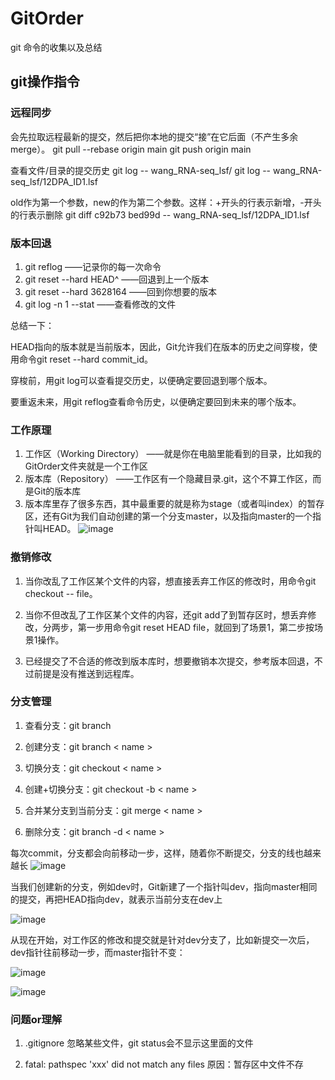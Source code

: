 # GitOrder
git 命令的收集以及总结

## git操作指令


### 远程同步
会先拉取远程最新的提交，然后把你本地的提交“接”在它后面（不产生多余 merge）。
git pull --rebase origin main
git push origin main

查看文件/目录的提交历史
git log -- wang_RNA-seq_lsf/
git log -- wang_RNA-seq_lsf/12DPA_ID1.lsf

old作为第一个参数，new的作为第二个参数。这样：+开头的行表示新增，-开头的行表示删除
git diff c92b73 bed99d -- wang_RNA-seq_lsf/12DPA_ID1.lsf


### 版本回退
 1. git reflog   ——记录你的每一次命令
 2. git reset --hard HEAD^    ——回退到上一个版本
 3. git reset --hard 3628164  ——回到你想要的版本
 4. git log -n 1 --stat       ——查看修改的文件

总结一下：

HEAD指向的版本就是当前版本，因此，Git允许我们在版本的历史之间穿梭，使用命令git reset --hard commit_id。

穿梭前，用git log可以查看提交历史，以便确定要回退到哪个版本。

要重返未来，用git reflog查看命令历史，以便确定要回到未来的哪个版本。

### 工作原理

 1. 工作区（Working Directory）   ——就是你在电脑里能看到的目录，比如我的GitOrder文件夹就是一个工作区
 2. 版本库（Repository）   ——工作区有一个隐藏目录.git，这个不算工作区，而是Git的版本库
 3. 版本库里存了很多东西，其中最重要的就是称为stage（或者叫index）的暂存区，还有Git为我们自动创建的第一个分支master，以及指向master的一个指针叫HEAD。
 ![image](https://github.com/fayou147/GitOrder/blob/master/image/0.jpg)


### 撤销修改

 1. 当你改乱了工作区某个文件的内容，想直接丢弃工作区的修改时，用命令git checkout -- file。

 2. 当你不但改乱了工作区某个文件的内容，还git add了到暂存区时，想丢弃修改，分两步，第一步用命令git reset HEAD file，就回到了场景1，第二步按场景1操作。

 3. 已经提交了不合适的修改到版本库时，想要撤销本次提交，参考版本回退，不过前提是没有推送到远程库。

### 分支管理

 1. 查看分支：git branch

 2. 创建分支：git branch < name >

 3. 切换分支：git checkout < name >

 4. 创建+切换分支：git checkout -b < name >

 5. 合并某分支到当前分支：git merge < name >

 6. 删除分支：git branch -d < name >

 每次commit，分支都会向前移动一步，这样，随着你不断提交，分支的线也越来越长
  ![image](https://github.com/fayou147/GitOrder/blob/master/image/QQ图片20160918173126.png)

 当我们创建新的分支，例如dev时，Git新建了一个指针叫dev，指向master相同的提交，再把HEAD指向dev，就表示当前分支在dev上 

  ![image](https://github.com/fayou147/GitOrder/blob/master/image/1.png)

 从现在开始，对工作区的修改和提交就是针对dev分支了，比如新提交一次后，dev指针往前移动一步，而master指针不变：

  ![image](https://github.com/fayou147/GitOrder/blob/master/image/2.png)




![image](https://github.com/fayou147/GitOrder/blob/master/image/Git-Cheat-Sheet-by-RebelLabs.png)






### 问题or理解

 1. .gitignore   忽略某些文件，git status会不显示这里面的文件



 2. fatal: pathspec 'xxx' did not match any files     原因：暂存区中文件不存
